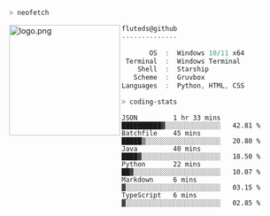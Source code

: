 ```zsh
> neofetch
```

<!--img align="left" src="https://github.com/fluteds.png" alt="logo.png" width="200"/>-->
<img align="left" src="https://external-content.duckduckgo.com/iu/?u=https%3A%2F%2F78.media.tumblr.com%2F975fca5f82161b190efdcaa05ffbd4ec%2Ftumblr_p6q6m9TJF01x3p3jmo1_500.png&f=1&nofb=1" alt="logo.png" width="200"/>

```csharp
fluteds@github
--------------

       OS  :  Windows 10/11 x64
 Terminal  :  Windows Terminal
    Shell  :  Starship
   Scheme  :  Gruvbox
Languages  :  Python, HTML, CSS
```

```zsh
> coding-stats
```

<!--START_SECTION:waka-->

```text
JSON         1 hr 33 mins    ██████████▓░░░░░░░░░░░░░░   42.81 %
Batchfile    45 mins         █████▒░░░░░░░░░░░░░░░░░░░   20.80 %
Java         40 mins         ████▓░░░░░░░░░░░░░░░░░░░░   18.50 %
Python       22 mins         ██▓░░░░░░░░░░░░░░░░░░░░░░   10.07 %
Markdown     6 mins          ▓░░░░░░░░░░░░░░░░░░░░░░░░   03.15 %
TypeScript   6 mins          ▓░░░░░░░░░░░░░░░░░░░░░░░░   02.85 %
```

<!--END_SECTION:waka-->
